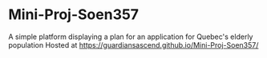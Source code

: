 # Mini-Proj-Soen357
A simple platform displaying a plan for an application for Quebec's elderly population
Hosted at https://guardiansascend.github.io/Mini-Proj-Soen357/
